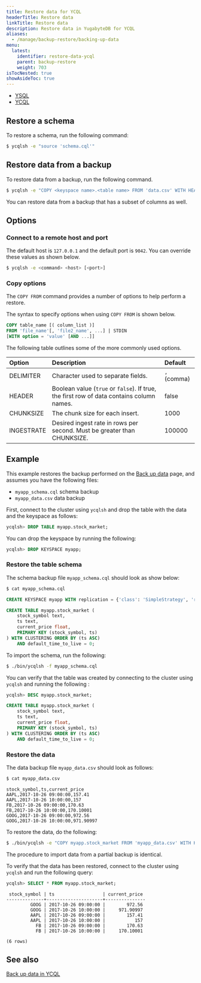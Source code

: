 ```yaml
---
title: Restore data for YCQL
headerTitle: Restore data
linkTitle: Restore data
description: Restore data in YugabyteDB for YCQL
aliases:
  - /manage/backup-restore/backing-up-data
menu:
  latest:
    identifier: restore-data-ycql
    parent: backup-restore
    weight: 703
isTocNested: true
showAsideToc: true
---
```


<ul class="nav nav-tabs-alt nav-tabs-yb">
  <li >
    <a href="/latest/manage/backup-restore/restore-data" class="nav-link">
      <i class="icon-postgres" aria-hidden="true"></i>
      YSQL
    </a>
  </li>
  <li >
    <a href="/latest/manage/backup-restore/restore-data-ycql" class="nav-link active">
      <i class="icon-cassandra" aria-hidden="true"></i>
      YCQL
    </a>
  </li>
</ul>

## Restore a schema

To restore a schema, run the following command:

```sh
$ ycqlsh -e "source 'schema.cql'"
```

## Restore data from a backup

To restore data from a backup, run the following command.

```sh
$ ycqlsh -e "COPY <keyspace name>.<table name> FROM 'data.csv' WITH HEADER = TRUE ;"
```

You can restore data from a backup that has a subset of columns as well.

## Options

### Connect to a remote host and port

The default host is `127.0.0.1` and the default port is `9042`. You can override these values as shown below.

```sh
$ ycqlsh -e <command> <host> [<port>]
```

### Copy options

The `COPY FROM` command provides a number of options to help perform a restore.

The syntax to specify options when using `COPY FROM` is shown below.

```sql
COPY table_name [( column_list )]
FROM 'file_name'[, 'file2_name', ...] | STDIN
[WITH option = 'value' [AND ...]]
```

The following table outlines some of the more commonly used options.

| Option  | Description | Default |
| :--------------- | :---------------- | :---------------- |
| DELIMITER | Character used to separate fields. | `,` (comma) |
| HEADER    | Boolean value (`true` or `false`). If true, the first row of data contains column names. | false |
| CHUNKSIZE | The chunk size for each insert. | 1000 |
| INGESTRATE | Desired ingest rate in rows per second. Must be greater than CHUNKSIZE. | 100000 |

## Example

This example restores the backup performed on the [Back up data](../back-up-data-ycql/#example) page, and assumes you have the following files:

- `myapp_schema.cql` schema backup
- `myapp_data.csv` data backup

First, connect to the cluster using `ycqlsh` and drop the table with the data and the keyspace as follows:

```sql
ycqlsh> DROP TABLE myapp.stock_market;
```

You can drop the keyspace by running the following:

```sql
ycqlsh> DROP KEYSPACE myapp;
```

### Restore the table schema

The schema backup file `myapp_schema.cql` should look as show below:

```sh
$ cat myapp_schema.cql
```

```sql
CREATE KEYSPACE myapp WITH replication = {'class': 'SimpleStrategy', 'replication_factor': '3'}  AND durable_writes = true;

CREATE TABLE myapp.stock_market (
    stock_symbol text,
    ts text,
    current_price float,
    PRIMARY KEY (stock_symbol, ts)
) WITH CLUSTERING ORDER BY (ts ASC)
    AND default_time_to_live = 0;
```

To import the schema, run the following:

```sh
$ ./bin/ycqlsh -f myapp_schema.cql
```

You can verify that the table was created by connecting to the cluster using `ycqlsh` and running the following :

```sql
ycqlsh> DESC myapp.stock_market;
```

```sql
CREATE TABLE myapp.stock_market (
    stock_symbol text,
    ts text,
    current_price float,
    PRIMARY KEY (stock_symbol, ts)
) WITH CLUSTERING ORDER BY (ts ASC)
    AND default_time_to_live = 0;
```

### Restore the data

The data backup file `myapp_data.csv` should look as follows:

```sh
$ cat myapp_data.csv
```

```output
stock_symbol,ts,current_price
AAPL,2017-10-26 09:00:00,157.41
AAPL,2017-10-26 10:00:00,157
FB,2017-10-26 09:00:00,170.63
FB,2017-10-26 10:00:00,170.10001
GOOG,2017-10-26 09:00:00,972.56
GOOG,2017-10-26 10:00:00,971.90997
```

To restore the data, do the following:

```sh
$ ./bin/ycqlsh -e "COPY myapp.stock_market FROM 'myapp_data.csv' WITH HEADER = TRUE ;"
```

The procedure to import data from a partial backup is identical.

To verify that the data has been restored, connect to the cluster using `ycqlsh` and run the following query:

```sql
ycqlsh> SELECT * FROM myapp.stock_market;
```

```output
 stock_symbol | ts                  | current_price
--------------+---------------------+---------------
         GOOG | 2017-10-26 09:00:00 |        972.56
         GOOG | 2017-10-26 10:00:00 |     971.90997
         AAPL | 2017-10-26 09:00:00 |        157.41
         AAPL | 2017-10-26 10:00:00 |           157
           FB | 2017-10-26 09:00:00 |        170.63
           FB | 2017-10-26 10:00:00 |     170.10001

(6 rows)
```

## See also

[Back up data in YCQL](../back-up-data-ycql/)
